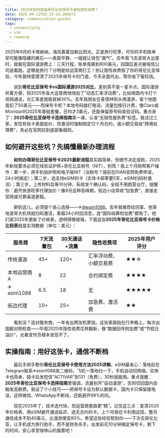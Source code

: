 ```yaml
---
title: 2025年如何挑选哥伦比亚保号卡避免隐性收费？
date: 2025-09-12T02:35:14.204073
category: communication-guides
tags:
  - connectivity
  - sim
  - roaming
---
```


2025年9月的卡塔赫纳，海风裹着加勒比阳光，正是旅行旺季，可你的手机账单却可能像隐藏的礁石——表面平静，一碰就让钱包“漏气”。去年我飞去波哥大出差时，就栽在国际漫游费上：三天行程，账单竟飙到800美元，回国后差点被电信公司追着跑。这哪是旅行？分明是给运营商打工！别让隐性收费毁了你的哥伦比亚体验，今年我特意摸清了2025年保号卡的门道，今天全盘托出，帮你省下冤枉钱。

　　说到**哥伦比亚保号卡vs国际漫游2025对比**，差别真不是一星半点。国际漫游听着方便，但2025年各大运营商悄悄加了“动态汇率浮动费”，比如用国内卡打个视频通话，光汇率差就能吞掉30%。去年我朋友在麦德林街头用漫游，查个地图竟扣了50美元——而保号卡呢？本地号码接打电话，流量包按日计费，像Claro或Movistar的2025年基础套餐，日均才3美元，还能保留原号码收验证码。重点来了：**2025哥伦比亚保号卡选择指南**第一课，认准“无隐性服务费”标签。我试过三家，发现有些卡表面低价，但激活时强制绑定12个月合约，或小额交易收“跨境处理费”，务必在官网拉到底部看细则。

## 如何避开这些坑？先搞懂最新办理流程

　　**如何办理哥伦比亚保号卡2025最新流程**其实超简单，但细节决定成败。2025年新规要求必须在线验证护照+哥伦比亚税号（NIT），别慌！我上个月刚帮客户操作：第一步，用手机拍护照和电子版NIT（没税号？提前在DIAN官网免费申请，24小时搞定）；第二步，选支持eSIM的卡（实体卡邮寄要5天，eSIM扫码秒激活）；第三步，上传材料后等10分钟，系统发个确认码，全程不用跑营业厅。提醒你：避开旅游旺季代理加价！像9月这种高峰期，街边小店常收“加急费”，直接走官网或可靠渠道更稳。

　　聊到这儿，必须提个良心选择——✈[@esim1088](https://t.me/s/esim1088)。去年我推荐给同事，他落地波哥大机场就扫码激活，客服24小时回消息，连“国际结算附加费”都免了。他们家2025年更新了价格表，透明得像玻璃，下面这张**2025年哥伦比亚保号卡价格比较表**就是实测数据（单位：美元）：

| 服务商       | 7天流量包 | 30天通话+流量 | 隐性收费项       | 2025年用户评分 |
|--------------|------------|----------------|------------------|----------------|
| 传统漫游     | 45+        | 120+           | 汇率浮动费、小额交易费 | ★★☆            |
| 本地运营商A  | 8          | 22             | 合约绑定费       | ★★★★           |
| ✈esim1088    | 6.5        | 18             | 无               | ★★★★★          |
| 街边代理     | 10+        | 25+            | 加急费、激活费   | ★★             |

　　看到没？选对服务商，一年省出两张机票钱。这张表我贴在行李箱上，每次出国都对照检查——毕竟2025年隐性收费花样翻新，像“数据回传附加费”或“节假日溢价”，光看宣传页根本发现不了。

## 实操指南：用好这张卡，通信不断档

　　最后手把手教你**哥伦比亚保号卡使用方法2025详解**。eSIM最省心：落地前在Telegram联系✈esim1088发二维码，飞机一落地扫一下，手机自动切网络。实体卡也简单，插卡后发短信“ACTIVAR”到131（免费），30秒就能用。重点提醒：**2025年哥伦比亚保号卡选择指南**里强调，流量别开“自动漫游”，否则切回国内会触发高额费。我设了个小技巧——把保号卡设为默认数据卡，国内卡只保留接电话，这样微信、WhatsApp不断线，还能避开99%的坑。

　　现在2025年了，技术迭代快，但运营商套路更“精”。记住这三点：查清2025年价格表、用eSIM避开通话延迟、选无合约的卡。上个月我在卡利用这招，整月通信成本不到40美元，比漫游便宜80%。希望这些经验帮到你——下次去哥伦比亚，让手机成为旅行助手，而不是财务杀手。出发前花10分钟搞定保号卡，剩下的时间，安心享受咖啡山的晨雾吧！